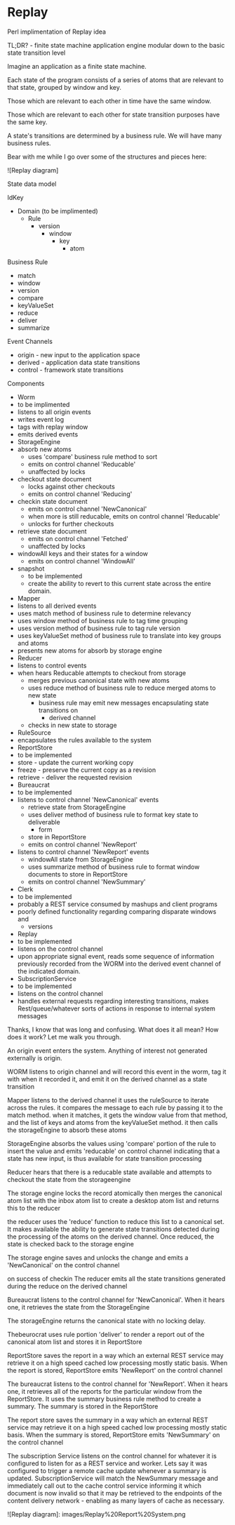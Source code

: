 Replay
======

Perl implimentation of Replay idea

TL;DR? - finite state machine application engine modular down to the basic
state transition level

Imagine an application as a finite state machine.

Each state of the program consists of a series of atoms that are relevant to
that state, grouped by window and key.

Those which are relevant to each other in time have the same window. 

Those which are relevant to each other for state transition purposes have the
same key.

A state's transitions are determined by a business rule.  We will have many
business rules.

Bear with me while I go over some of the structures and pieces here:

![Replay diagram]

State data model

IdKey
 * Domain (to be implimented)
   * Rule
     * version
       * window
         * key
           * atom

Business Rule
 * match
 * window
 * version
 * compare
 * keyValueSet
 * reduce
 * deliver
 * summarize

Event Channels
 * origin - new input to the application space
 * derived - application data state transitions
 * control - framework state transitions

Components
* Worm 
 * to be implimented 
 * listens to all origin events
 * writes event log
 * tags with replay window
 * emits derived events
* StorageEngine 
 * absorb new atoms
   * uses 'compare' business rule method to sort
   * emits on control channel 'Reducable'
   * unaffected by locks
 * checkout state document
   * locks against other checkouts
   * emits on control channel 'Reducing'
 * checkin state document
   * emits on control channel 'NewCanonical'
   * when more is still reducable, emits on control channel 'Reducable'
   * unlocks for further checkouts
 * retrieve state document
   * emits on control channel 'Fetched'
   * unaffected by locks
 * windowAll keys and their states for a window
   * emits on control channel 'WindowAll'
 * snapshot
   * to be implemented
   * create the ability to revert to this current state across the entire domain.
* Mapper 
 * listens to all derived events
 * uses match method of business rule to determine relevancy
 * uses window method of business rule to tag time grouping
 * uses version method of business rule to tag rule version
 * uses keyValueSet method of business rule to translate into key groups and atoms
 * presents new atoms for absorb by storage engine
 * Reducer
 * listens to control events
 * when hears Reducable attempts to checkout from storage
   * merges previous canonical state with new atoms
   * uses reduce method of business rule to reduce merged atoms to new state
     * business rule may emit new messages encapsulating state transitions on 
        * derived channel
   * checks in new state to storage
* RuleSource
 * encapsulates the rules available to the system
* ReportStore
 * to be implemented
 * store - update the current working copy
 * freeze - preserve the current copy as a revision 
 * retrieve - deliver the requested revision
* Bureaucrat
 * to be implemented
 * listens to control channel 'NewCanonical' events
   * retrieve state from StorageEngine
   * uses deliver method of business rule to format key state to deliverable
      * form
   * store in ReportStore
   * emits on control channel 'NewReport'
 * listens to control channel 'NewReport' events
   * windowAll state from StorageEngine
   * uses summarize method of business rule to format window documents to store in ReportStore
   * emits on control channel 'NewSummary'
* Clerk
 * to be implemented
 * probably a REST service consumed by mashups and client programs
 * poorly defined functionality regarding comparing disparate windows and
    * versions
* Replay
 * to be implemented
 * listens on the control channel
 * upon appropriate signal event, reads some sequence of information previously
	 recorded from the WORM into the derived event channel of the indicated domain.
* SubscriptionService
 * to be implemented
 * listens on the control channel
 * handles external requests regarding interesting transitions, makes
	 Rest/queue/whatever sorts of actions in response to internal system messages

Thanks, I know that was long and confusing.  What does it all mean?
How does it work?  Let me walk you through.

An origin event enters the system.  Anything of interest not generated
externally is origin.

WORM listens to origin channel and will record this event in the worm, tag it with when it recorded it, and emit it on the derived channel as a state transition

Mapper listens to the derived channel it uses the ruleSource to iterate across
the rules.  it compares the message to each rule by passing it to the match 
method.  when it matches, it gets the window value from that method, and the 
list of keys and atoms from the keyValueSet method.  it then calls the
storageEngine to absorb these atoms

StorageEngine absorbs the values using 'compare' portion of the rule to insert
the value and emits 'reducable' on control channel indicating that a state has 
new input, is thus available for state transition processing

Reducer hears that there is a reducable state available and attempts to
checkout the state from the storageengine

The storage engine locks the record atomically then merges the canonical atom list
with the inbox atom list to create a desktop atom list and returns this to the
reducer

the reducer uses the 'reduce' function to reduce this list to a canonical set.  
It makes available the ability to generate state transitions detected during the 
processing of the atoms on the derived channel.  Once reduced, the state is checked back to the storage engine

The storage engine saves and unlocks the change and emits a 'NewCanonical' on
the control channel 

on success of checkin The reducer emits all the state transitions generated
during the reduce on the derived channel

Bureaucrat listens to the control channel for 'NewCanonical'.  When it hears
one, it retrieves the state from the StorageEngine

The storageEngine returns the canonical state with no locking delay.

Thebeurocrat uses rule portion 'deliver' to render a report out of the
canonical atom list and stores it in ReportStore

ReportStore saves the report in a way which an external REST service may
retrieve it on a high speed cached low processing mostly static basis.  When the report is stored, ReportStore emits 'NewReport' on the control channel

The bureaucrat listens to the control channel for 'NewReport'.  When it hears
one, it retrieves all of the reports for the particular window from the
ReportStore.  It uses the summary business rule method to create a summary.
The summary is stored in the ReportStore

The report store saves the summary in a way which an external REST service may
retrieve it on a high speed cached low processing mostly static basis.  When
the summary is stored, ReportStore emits 'NewSummary' on the control channel

The subscription Service listens on the control channel for whatever it is
configured to listen for as a REST service and worker.  Lets say it was
configured to trigger a remote cache update whenever a summary is updated.
SubscriptionService will match the NewSummary message and immediately call out
to the cache control service informing it which document is now invalid so that
it may be retrieved to the endpoints of the content delivery network - enabling
as many layers of cache as necessary.

![Replay diagram]: images/Replay%20Report%20System.png

